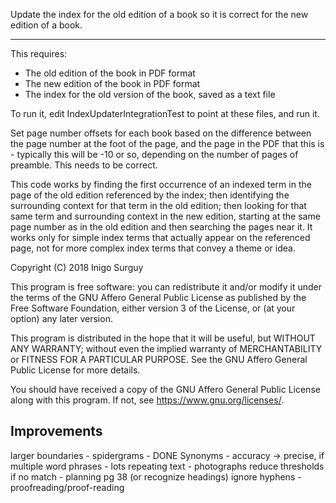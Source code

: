 Update the index for the old edition of a book so it is correct for the new edition of a book.

---

This requires:
   
 - The old edition of the book in PDF format
 - The new edition of the book in PDF format
 - The index for the old version of the book, saved as a text file
 
To run it, edit IndexUpdaterIntegrationTest to point at these files, and run it.

Set page number offsets for each book based on the difference between the page
number at the foot of the page, and the page in the PDF that this is - typically
this will be -10 or so, depending on the number of pages of preamble. This needs 
to be correct.

This code works by finding the first occurrence of an indexed term in the page of
the old edition referenced by the index; then identifying the surrounding context
for that term in the old edition; then looking for that same term and surrounding 
context in the new edition, starting at the same page number as in the old edition
and then searching the pages near it. It works only for simple index terms that
actually appear on the referenced page, not for more complex index terms that
convey a theme or idea.


Copyright (C) 2018 Inigo Surguy

This program is free software: you can redistribute it and/or modify
it under the terms of the GNU Affero General Public License as published by
the Free Software Foundation, either version 3 of the License, or
(at your option) any later version.

This program is distributed in the hope that it will be useful,
but WITHOUT ANY WARRANTY; without even the implied warranty of
MERCHANTABILITY or FITNESS FOR A PARTICULAR PURPOSE.  See the
GNU Affero General Public License for more details.

You should have received a copy of the GNU Affero General Public License
along with this program.  If not, see <https://www.gnu.org/licenses/>.

## Improvements

larger boundaries - spidergrams - DONE
Synonyms - accuracy -> precise, if 
multiple word phrases - lots
repeating text - photographs
reduce thresholds if no match - planning pg 38 (or recognize headings)
ignore hyphens - proofreading/proof-reading

